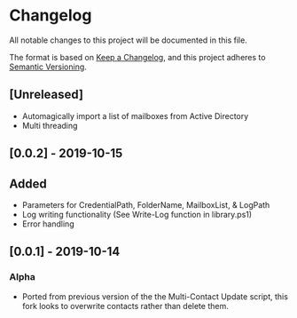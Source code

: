 # Changelog
All notable changes to this project will be documented in this file.

The format is based on [Keep a Changelog](https://keepachangelog.com/en/1.0.0/),
and this project adheres to [Semantic Versioning](https://semver.org/spec/v2.0.0.html).

## [Unreleased]
- Automagically import a list of mailboxes from Active Directory
- Multi threading

## [0.0.2] - 2019-10-15
## Added
- Parameters for CredentialPath, FolderName, MailboxList, & LogPath
- Log writing functionality (See Write-Log function in library.ps1)
- Error handling

## [0.0.1] - 2019-10-14
### Alpha
- Ported from previous version of the the Multi-Contact Update script, this fork looks to overwrite contacts rather than delete them.